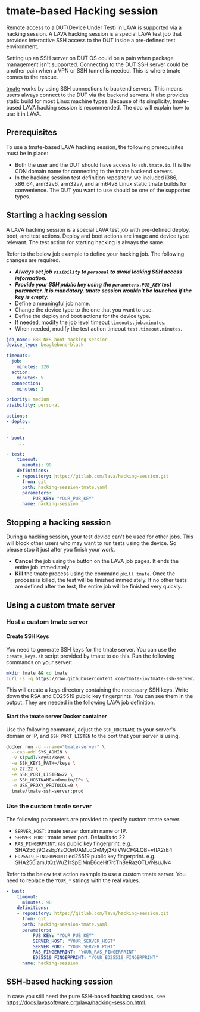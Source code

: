 # tmate-based Hacking session

Remote access to a DUT(Device Under Test) in LAVA is supported via a hacking
session. A LAVA hacking session is a special LAVA test job that provides
interactive SSH access to the DUT inside a pre-defined test environment.

Setting up an SSH server on DUT OS could be a pain when package management isn't
supported. Connecting to the DUT SSH server could be another pain when a VPN or
SSH tunnel is needed. This is where tmate comes to the rescue.

[tmate](https://tmate.io/) works by using SSH connections to backend servers.
This means users always connect to the DUT via the backend servers. It also
provides static build for most Linux machine types. Because of its simplicity,
tmate-based LAVA hacking session is recommended. The doc will explain how to use
it in LAVA.

## Prerequisites

To use a tmate-based LAVA hacking session, the following prerequisites must be
in place:

* Both the user and the DUT should have access to `ssh.tmate.io`. It is the CDN
domain name for connecting to the tmate backend servers.
* In the hacking session test definition repository, we included i386, x86_64,
arm32v6, arm32v7, and arm64v8 Linux static tmate builds for convenience. The DUT
you want to use should be one of the supported types.

## Starting a hacking session

A LAVA hacking session is a special LAVA test job with pre-defined deploy, boot,
and test actions. Deploy and boot actions are image and device type relevant. The
test action for starting hacking is always the same.

Refer to the below job example to define your hacking job. The following changes
are required.

* ***Always set job `visibility` to `personal` to avoid leaking SSH access information.***
* ***Provide your SSH public key using the `parameters.PUB_KEY` test parameter. It
is mandatory. tmate session wouldn't be launched if the key is empty.***
* Define a meaningful job name.
* Change the device type to the one that you want to use.
* Define the deploy and boot actions for the device type.
* If needed, modify the job level timeout `timeouts.job.minutes`.
* When needed, modify the test action timeout `test.timeout.minutes`.

```yaml
job_name: BBB NFS boot hacking session
device_type: beaglebone-black

timeouts:
  job:
    minutes: 120
  action:
    minutes: 5
  connection:
    minutes: 2

priority: medium
visibility: personal

actions:
- deploy:
    ...

- boot:
    ...

- test:
    timeout:
      minutes: 90
    definitions:
    - repository: https://gitlab.com/lava/hacking-session.git
      from: git
      path: hacking-session-tmate.yaml
      parameters:
          PUB_KEY: "YOUR_PUB_KEY"
      name: hacking-session
```

## Stopping a hacking session

During a hacking session, your test device can't be used for other jobs. This
will block other users who may want to run tests using the device. So please
stop it just after you finish your work.

* **Cancel** the job using the button on the LAVA job pages. It ends the entire
job immediately.
* **Kill** the tmate process using the command `pkill tmate`. Once the process
is killed, the test will be finished immediately. If no other tests are defined
after the test, the entire job will be finished very quickly.

## Using a custom tmate server

### Host a custom tmate server

#### Create SSH Keys

You need to generate SSH keys for the tmate server. You can use the
`create_keys.sh` script provided by tmate to do this. Run the following commands
on your server:

```bash
mkdir tmate && cd tmate
curl -s -q https://raw.githubusercontent.com/tmate-io/tmate-ssh-server/master/create_keys.sh | bash
```

This will create a keys directory containing the necessary SSH keys. Write down
the RSA and ED25519 public key fingerprints. You can see them in the output.
They are needed in the following LAVA job definition.

#### Start the tmate server Docker container

Use the following command, adjust the `SSH_HOSTNAME` to your server's domain
or IP, and `SSH_PORT_LISTEN` to the port that your server is using.

```bash
docker run -d --name="tmate-server" \
  --cap-add SYS_ADMIN \
  -v $(pwd)/keys:/keys \
  -e SSH_KEYS_PATH=/keys \
  -p 22:22 \
  -e SSH_PORT_LISTEN=22 \
  -e SSH_HOSTNAME=<domain/IP> \
  -e USE_PROXY_PROTOCOL=0 \
  tmate/tmate-ssh-server:prod
```

### Use the custom tmate server

The following parameters are provided to specify custom tmate server.

* `SERVER_HOST`: tmate server domain name or IP.
* `SERVER_PORT`: tmate sever port. Defaults to 22.
* `RAS_FINGERPRINT`: ras public key fingerprint. e.g. SHA256:j9OzsEpYzOOnUAMLdGvMyj2KiiVWCFGLQB+vfIA2rE4
* `ED25519_FINGERPRINT`: ed25519 public key fingerprint. e.g. SHA256:amJtQzWuZ1rSpEIMnE6qeHf7rcTh8eRazOTLVNsuJN4

Refer to the below test action example to use a custom tmate server. You need to
replace the `YOUR_*` strings with the real values.

```yaml
- test:
    timeout:
      minutes: 90
    definitions:
    - repository: https://gitlab.com/lava/hacking-session.git
      from: git
      path: hacking-session-tmate.yaml
      parameters:
          PUB_KEY: "YOUR_PUB_KEY"
          SERVER_HOST: "YOUR_SERVER_HOST"
          SERVER_PORT: "YOUR_SERVER_PORT"
          RAS_FINGERPRINT: "YOUR_RAS_FINGERPRINT"
          ED25519_FINGERPRINT: "YOUR_ED25519_FINGERPRINT"
      name: hacking-session
```

## SSH-based hacking session

In case you still need the pure SSH-based hacking sessions, see
<https://docs.lavasoftware.org/lava/hacking-session.html>.

